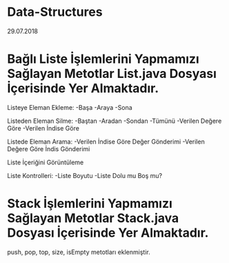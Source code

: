 # Data-Structures
29.07.2018

# Bağlı Liste İşlemlerini Yapmamızı Sağlayan Metotlar List.java Dosyası İçerisinde Yer Almaktadır.

Listeye Eleman Ekleme:
  -Başa
  -Araya
  -Sona
  
Listeden Eleman Silme:
  -Baştan
  -Aradan
  -Sondan
  -Tümünü
  -Verilen Değere Göre
  -Verilen İndise Göre
  
Listede Eleman Arama:
  -Verilen İndise Göre Değer Gönderimi
  -Verilen Değere Göre İndis Gönderimi
  
Liste İçeriğini Görüntüleme

Liste Kontrolleri:
  -Liste Boyutu
  -Liste Dolu mu Boş mu?
  
# Stack İşlemlerini Yapmamızı Sağlayan Metotlar Stack.java Dosyası İçerisinde Yer Almaktadır.

push, pop, top, size, isEmpty metotları eklenmiştir.
